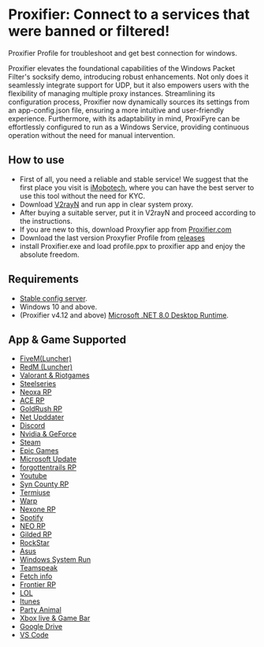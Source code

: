 # Proxifier: Connect to a services that were banned or filtered!
Proxifier Profile for troubleshoot and get best connection for windows.

Proxifier elevates the foundational capabilities of the Windows Packet Filter's socksify demo, introducing robust enhancements. Not only does it seamlessly integrate support for UDP, but it also empowers users with the flexibility of managing multiple proxy instances. Streamlining its configuration process, Proxifier now dynamically sources its settings from an app-config.json file, ensuring a more intuitive and user-friendly experience. Furthermore, with its adaptability in mind, ProxiFyre can be effortlessly configured to run as a Windows Service, providing continuous operation without the need for manual intervention.


## How to use
- First of all, you need a reliable and stable service! We suggest that the first place you visit is [iMobotech](https://imobotech.com/), where you can have the best server to use this tool without the need for KYC.
- Download [V2rayN](https://github.com/Alighandchi/v2rayN) and run app in clear system proxy.
- After buying a suitable server, put it in V2rayN and proceed according to the instructions.
- If you are new to this, download Proxyfier app from [Proxifier.com](https://www.proxifier.com/download/)
- Download the last version Proxyfier Profile from [releases](https://github.com/Alighandchi/Proxifier/releases)
- install Proxifier.exe and load profile.ppx to proxifier app and enjoy the absolute freedom.

## Requirements  
- [Stable config server](https://imobotech.com/).
- Windows 10 and above.
- (Proxifier v4.12 and above) [Microsoft .NET 8.0 Desktop Runtime](https://dotnet.microsoft.com/en-us/download/dotnet/8.0).


## App & Game Supported
- [FiveM(Luncher)](https://fivem.net/)
- [RedM (Luncher)](https://redm.net/)
- [Valorant & Riotgames](https://playvalorant.com/)
- [Steelseries](https://steelseries.com/)
- [Neoxa RP](https://neoxa.net/)
- [ACE RP](https://acecommunity.ir/)
- [GoldRush RP](https://goldrushroleplay.com/)
- [Net Upddater](https://microsoft.com/)
- [Discord](Discord.com)
- [Nvidia & GeForce](https://www.nvidia.com/)
- [Steam](https://steamcommunity.com/)
- [Epic Games](https://store.epicgames.com/)
- [Microsoft Update](https://support.microsoft.com/)
- [forgottentrails RP](cfx.re/join/apkkkz)
- [Youtube](https://www.youtube.com/)
- [Syn County RP](cfx.re/join/5z4x77)
- [Termiuse](https://termius.com/)
- [Warp](https://cloudflarewarp.com/)
- [Nexone RP]()
- [Spotify](https://open.spotify.com/)
- [NEO RP](https://discord.gg/cmrudS7xMh)
- [Gilded RP](cfx.re/join/j33b84)
- [RockStar](https://www.rockstargames.com/)
- [Asus](https://www.asus.com/)
- [Windows System Run]()
- [Teamspeak](https://www.teamspeak.com/en/)
- [Fetch info]()
- [Frontier RP](cfx.re/join/zg38zd)
- [LOL](https://www.leagueoflegends.com/)
- [Itunes](https://www.apple.com/itunes/)
- [Party Animal](https://partyanimalsgame.com/)
- [Xbox live & Game Bar](https://www.xbox.com/)
- [Google Drive](drive.google.com)
- [VS Code](https://code.visualstudio.com/)
